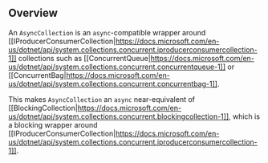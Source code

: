 ## Overview

An `AsyncCollection` is an `async`-compatible wrapper around [[IProducerConsumerCollection|https://docs.microsoft.com/en-us/dotnet/api/system.collections.concurrent.iproducerconsumercollection-1]] collections such as [[ConcurrentQueue|https://docs.microsoft.com/en-us/dotnet/api/system.collections.concurrent.concurrentqueue-1]] or [[ConcurrentBag|https://docs.microsoft.com/en-us/dotnet/api/system.collections.concurrent.concurrentbag-1]].

This makes `AsyncCollection` an `async` near-equivalent of [[BlockingCollection|https://docs.microsoft.com/en-us/dotnet/api/system.collections.concurrent.blockingcollection-1]], which is a blocking wrapper around [[IProducerConsumerCollection|https://docs.microsoft.com/en-us/dotnet/api/system.collections.concurrent.iproducerconsumercollection-1]].
